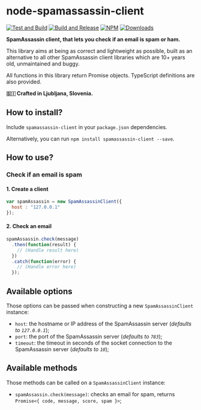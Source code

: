 # node-spamassassin-client

[![Test and Build](https://github.com/valeriansaliou/node-spamassassin-client/workflows/Test%20and%20Build/badge.svg?branch=master)](https://github.com/valeriansaliou/node-spamassassin-client/actions?query=workflow%3A%22Test+and+Build%22) [![Build and Release](https://github.com/valeriansaliou/node-spamassassin-client/workflows/Build%20and%20Release/badge.svg)](https://github.com/valeriansaliou/node-spamassassin-client/actions?query=workflow%3A%22Build+and+Release%22) [![NPM](https://img.shields.io/npm/v/spamassassin-client.svg)](https://www.npmjs.com/package/spamassassin-client) [![Downloads](https://img.shields.io/npm/dt/spamassassin-client.svg)](https://www.npmjs.com/package/spamassassin-client)

**SpamAssassin client, that lets you check if an email is spam or ham.**

This library aims at being as correct and lightweight as possible, built as an alternative to all other SpamAssassin client libraries which are 10+ years old, unmaintained and buggy.

All functions in this library return Promise objects. TypeScript definitions are also provided.

**🇸🇮 Crafted in Ljubljana, Slovenia.**

## How to install?

Include `spamassassin-client` in your `package.json` dependencies.

Alternatively, you can run `npm install spamassassin-client --save`.

## How to use?

### Check if an email is spam

#### 1. Create a client

```javascript
var spamAssassin = new SpamAssassinClient({
  host : "127.0.0.1"
});
```

#### 2. Check an email

```javascript
spamAssassin.check(message)
  .then(function(result) {
    // (Handle result here)
  })
  .catch(function(error) {
    // (Handle error here)
  });
```

## Available options

Those options can be passed when constructing a new `SpamAssassinClient` instance:

* `host`: the hostname or IP address of the SpamAssassin server (_defaults to `127.0.0.1`_);
* `port`: the port of the SpamAssassin server (_defaults to `783`_);
* `timeout`: the timeout in seconds of the socket connection to the SpamAssassin server (_defaults to `10`_);

## Available methods

Those methods can be called on a `SpamAssassinClient` instance:

 * `spamAssassin.check(message)`: checks an email for spam, returns `Promise<{ code, message, score, spam }>`;
